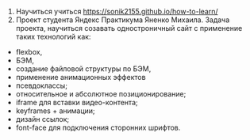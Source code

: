 1. Научиться учиться https://sonik2155.github.io/how-to-learn/
2. Проект студента Яндекс Практикума Яненко Михаила. Задача проекта, научиться созавать одностроничный сайт с применение таких технологий как: 
* flexbox, 
* БЭМ, 
* создание файловой структуры по БЭМ, 
* применение анимационных эффектов
* псевдоклассы;
* относительное и абсолютное позиционирование;
* iframe для вставки видео-контента;
* keyframes + анимации;
* дизайн ссылок;
* font-face для подключения сторонних шрифтов.
